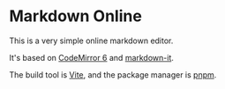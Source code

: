 # Markdown Online

This is a very simple online markdown editor.

It's based on [CodeMirror 6](https://codemirror.net/) and [markdown-it](https://github.com/markdown-it/markdown-it).

The build tool is [Vite](https://vite.dev/), and the package manager is [pnpm](https://pnpm.io/).
